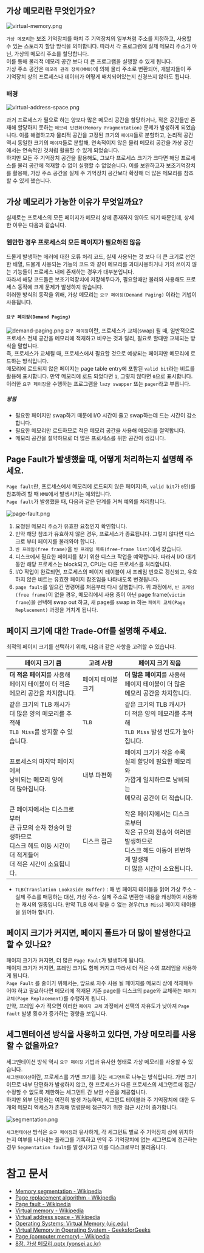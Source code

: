 ## 가상 메모리란 무엇인가요?

![virtual-memory.png](virtual-memory.png)

`가상 메모리`는 보조 기억장치를 마치 주 기억장치의 일부처럼 주소를 지정하고, 사용할 수 있는 스토리지 할당 방식을 의미합니다. 따라서 각 프로그램에 실제 메모리 주소가 아닌, 가상의 메모리 주소를 할당합니다.  
이를 통해 물리적 메모리 공간 보다 더 큰 프로그램을 실행할 수 있게 됩니다.  
가상 주소 공간은 `메모리 관리 장치(MMU)`에 의해 물리 주소로 변환되어, 개발자들이 주 기억장치 상의 프로세스나 데이터가 어떻게 배치되어있는지 신경쓰지 않아도 됩니다.  
### 배경

![virtual-address-space.png](virtual-address-space.png)

과거 프로세스가 필요로 하는 양보다 많은 메모리 공간을 할당하거나, 적은 공간들만 존재해 할당하지 못하는 `메모리 단편화(Memory Fragmentation)` 문제가 발생하게 되었습니다. 이를 해결하고자 물리적 공간을 고정된 크기의 `페이지`들로 분할하고, 논리적 공간 역시 동일한 크기의 `페이지`들로 분할해, 연속적이지 않은 물리 메모리 공간을 가상 공간에서는 연속적인 것처럼 활용할 수 있게 되었습니다.  
하지만 모든 주 기억장치 공간을 활용해도, 그보다 프로세스 크기가 크다면 해당 프로세스를 물리 공간에 적재할 수 없어 실행할 수 없었습니다. 이를 보완하고자 보조기억장치를 활용해, 가상 주소 공간을 실제 주 기억장치 공간보다 확장해 더 많은 메모리를 참조할 수 있게 했습니다.  

## 가상 메모리가 가능한 이유가 무엇일까요?
실제로는 프로세스의 모든 페이지가 메모리 상에 존재하지 않아도 되기 때문인데, 상세한 이유는 다음과 같습니다.  
### 웬만한 경우 프로세스의 모든 페이지가 필요하진 않음
드물게 발생하는 에러에 대한 오류 처리 코드, 실제 사용되는 것 보다 더 큰 크기로 선언한 배열, 드물게 사용되는 기능의 코드 와 같이 메모리를 과대사용하거나 거의 쓰이지 않는 기능들이 프로세스 내에 존재하는 경우가 대부분입니다.  
따라서 해당 코드들은 보조기억장치에 저장해두다가, 필요할때만 불러와 사용해도 프로세스 동작에 크게 문제가 발생하지 않습니다.  
이러한 방식의 동작을 위해, 가상 메모리는 `요구 페이징(Demand Paging)` 이라는 기법이 사용됩니다.  
#### `요구 페이징(Demand Paging)`
![demand-paging.png](demand-paging.png)
`요구 페이징`이란, 프로세스가 교체(swap) 될 때, 일반적으로 프로세스 전체 공간을 메모리에 적재하고 비우는 것과 달리, 필요로 할때만 교체되는 방식을 말합니다.  
즉, 프로세스가 교체될 때, 프로세스에서 필요할 것으로 예상되는 페이지만 메모리에 로드하는 방식입니다.  
메모리에 로드되지 않은 페이지는 page table entry에 포함된  `valid bit`라는 비트를 활용해 표시합니다. 만약 메모리에 로드 되었다면 `1`, 그렇지 않다면 `0`으로 표시합니다.  
이러한 `요구 페이징`을 수행하는 프로그램을 `lazy swapper` 또는 `pager`라고 부릅니다.  
##### 장점
- 필요한 페이지만 swap하기 때문에 I/O 시간이 줄고 swap하는데 드는 시간이 감소합니다.
- 필요한 메모리만 로드하므로 적은 메모리 공간을 사용해 메모리를 절약합니다.
- 메모리 공간을 절약하므로 더 많은 프로세스를 위한 공간이 생깁니다.

## Page Fault가 발생했을 때, 어떻게 처리하는지 설명해 주세요.  
`Page fault`란, 프로세스에서 메모리에 로드되지 않은 페이지(즉, `valid bit`가 `0`인)를 참조하려 할 때 `MMU`에서 발생시키는 예외입니다.  
`Page fault`가 발생했을 때, 다음과 같은 단계를 거쳐 예외를 처리합니다.  

![page-fault.png](page-fault.png)

1. 요청된 메모리 주소가 유효한 요청인지 확인합니다.
2. 만약 해당 참조가 유효하지 않은 경우, 프로세스가 종료됩니다. 그렇지 않다면 디스크로 부터 페이지를 불러와야 합니다.
3. `빈 프레임(free frame)`을 `빈 프레임 목록(free-frame list)`에서 찾습니다.
4. 디스크에서 필요한 페이지를 찾기 위한 디스크 작업을 예약합니다. 따라서 I/O 대기동안 해당 프로세스는 block되고, CPU는 다른 프로세스를 처리합니다.
5. I/O 작업이 완료되면, 프로세스의 페이지 테이블이 새 프레임 번호로 갱신되고, 유효하지 않은 비트는 유효한 페이지 참조임을 나타내도록 변경됩니다.
6. `page fault`를 일으킨 명령어를 처음부터 다시 실행합니다.
위 과정에서, `빈 프레임(free frame)`이 없을 경우, 메모리에서 사용 중이 아닌 page frame(`victim frame`)을 선택해 swap out 하고, 새 page를 swap in 하는 `페이지 교체(Page Replacement)` 과정을 거치게 됩니다.  

## 페이지 크기에 대한 Trade-Off를 설명해 주세요.
최적의 페이지 크기를 선택하기 위해, 다음과 같은 사항을 고려할 수 있습니다.

| 페이지 크기 큼                                                                             | 고려 사항      | 페이지 크기 작음                                                                          |
| ------------------------------------------------------------------------------------ | ---------- | ---------------------------------------------------------------------------------- |
| **더 적은 페이지**를 사용해<br>페이지 테이블이 더 적은<br>메모리 공간을 차지합니다.                                 | 페이지 테이블 크기 | **더 많은 페이지**를 사용해<br>페이지 테이블이 더 많은<br>메모리 공간을 차지합니다.                               |
| 같은 크기의 TLB 캐시가<br>더 많은 양의 메모리를 추적해<br>`TLB Miss`를 방지할 수 있습니다.                        | `TLB`      | 같은 크기의 TLB 캐시가 <br>더 적은 양의 메모리를 추적해<br>`TLB Miss` 발생 빈도가 높아집니다.                    |
| 프로세스의 마지막 페이지에서<br>낭비되는 메모리 양이<br>더 많아집니다.                                           | 내부 파편화     | 페이지 크기가 작을 수록<br>실제 할당에 필요한 메모리와 <br>가깝게 일치하므로 낭비되는<br>메모리 공간이 더 적습니다.<br>         |
| 큰 페이지에서는 디스크로부터<br>큰 규모의 순차 전송이 발생하므로<br>디스크 헤드 이동 시간이 더 적게들어<br>더 적은 시간이 소요됩니다.<br> | 디스크 접근     | 작은 페이지에서는 디스크로부터<br>작은 규모의 전송이 여러번 발생하므로<br>디스크 헤드 이동이 빈번하게 발생해<br>더 많은 시간이 소요됩니다. |

- `TLB(Translation Lookaside Buffer)` : 매 번 페이지 테이블을 읽어 가상 주소 - 실제 주소를 매핑하는 대신, 가상 주소- 실제 주소로 변환한 내용을 캐싱하여 사용하는 캐시의 일종입니다. 만약 TLB 에서 찾을 수 없는 경우(`TLB Miss`) 페이지 테이블을 읽어야 합니다.

## 페이지 크기가 커지면, 페이지 폴트가 더 많이 발생한다고 할 수 있나요?
페이지 크기가 커지면, 더 많은 `Page Fault`가 발생하게 됩니다.  
페이지 크기가 커지면, 프레임 크기도 함께 커지고 따라서 더 적은 수의 프레임을 사용하게 됩니다.  
`Page Fault` 를 줄이기 위해서는, 앞으로 자주 사용 될 페이지를 메모리 상에 적재해두어야 하고 필요하다면 메모리에 적재된 기존 page를 디스크의 page와 교체하는 `페이지 교체(Page Replacement)`를 수행하게 됩니다.  
만약, 프레임 수가 적으면 이러한 `페이지 교체` 과정에서 선택의 자유도가 낮아져 `Page fault` 발생 횟수가 증가하는 경향을 보입니다.  

## 세그멘테이션 방식을 사용하고 있다면, 가상 메모리를 사용할 수 없을까요?
세그멘테이션 방식 역시 `요구 페이징` 기법과 유사한 형태로 가상 메모리를 사용할 수 있습니다.  
`세그멘테이션`이란, 프로세스를 가변 크기를 갖는 `세그먼트`로 나누는 방식입니다.
가변 크기이므로 내부 단편화가 발생하지 않고, 한 프로세스가 다른 프로세스의 세그먼트에 접근/수정할 수 없도록 제한하는 세그먼트 간 보안 수준을 제공합니다.  
하지만 외부 단편화는 여전히 발생 가능하며, 세그먼트 테이블과 주 기억장치에 대한 두 개의 메모리 엑세스가 존재해 명령문에 접근하기 위한 접근 시간이 증가합니다.

![segmentation.png](segmentation.png)

`세그먼테이션` 방식은 `요구 페이징`과 유사하게, 각 세그먼트 별로 주 기억장치 상에 위치하는지 여부를 나타내는 플래그를 기록하고 만약 주 기억장치에 없는 세그먼트에 접근하는 경우 `Segmentation fault`를 발생시키고 이를 디스크로부터 불러옵니다.

# 참고 문서
- [Memory segmentation - Wikipedia](https://en.wikipedia.org/wiki/Memory_segmentation)
- [Page replacement algorithm - Wikipedia](https://en.wikipedia.org/wiki/Page_replacement_algorithm)
- [Page fault - Wikipedia](https://en.wikipedia.org/wiki/Page_fault)
- [Virtual memory - Wikipedia](https://en.wikipedia.org/wiki/Virtual_memory)
- [Virtual address space - Wikipedia](https://en.wikipedia.org/wiki/Virtual_address_space)
- [Operating Systems: Virtual Memory (uic.edu)](https://www.cs.uic.edu/~jbell/CourseNotes/OperatingSystems/9_VirtualMemory.html)
- [Virtual Memory in Operating System - GeeksforGeeks](https://www.geeksforgeeks.org/virtual-memory-in-operating-system/)
- [Page (computer memory) - Wikipedia](https://en.wikipedia.org/wiki/Page_(computer_memory))
- [8장. 가상 메모리.pptx (yonsei.ac.kr)](http://csys.yonsei.ac.kr/lect/os/o8-19.pdf)